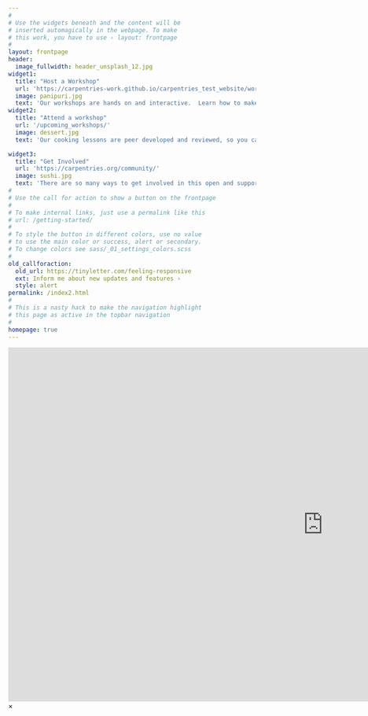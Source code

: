 ```yaml
---
#
# Use the widgets beneath and the content will be
# inserted automagically in the webpage. To make
# this work, you have to use › layout: frontpage
#
layout: frontpage
header:
  image_fullwidth: header_unsplash_12.jpg
widget1:
  title: "Host a Workshop"
  url: 'https://carpentries-work.github.io/carpentries_test_website/workshops/'
  image: panipuri.jpg
  text: 'Our workshops are hands on and interactive.  Learn how to make all your favorite main courses, sides, and desserts!'
widget2:
  title: "Attend a workshop"
  url: '/upcoming_workshops/'
  image: dessert.jpg
  text: 'Our cooking lessons are peer developed and reviewed, so you can directly apply the new skills you learn.'

widget3:
  title: "Get Involved"
  url: 'https://carpentries.org/community/'
  image: sushi.jpg
  text: 'There are so many ways to get involved in this open and supportive community to cook and eat delicious food.'
#
# Use the call for action to show a button on the frontpage
#
# To make internal links, just use a permalink like this
# url: /getting-started/
#
# To style the button in different colors, use no value
# to use the main color or success, alert or secondary.
# To change colors see sass/_01_settings_colors.scss
#
old_callforaction:
  old_url: https://tinyletter.com/feeling-responsive
  ext: Inform me about new updates and features ›
  style: alert
permalink: /index2.html
#
# This is a nasty hack to make the navigation highlight
# this page as active in the topbar navigation
#
homepage: true
---
```


<div id="videoModal" class="reveal-modal large" data-reveal="">
  <div class="flex-video widescreen vimeo" style="display: block;">
    <iframe width="1280" height="720" src="https://www.youtube.com/embed/3b5zCFSmVvU" frameborder="0" allowfullscreen></iframe>
  </div>
  <a class="close-reveal-modal">&#215;</a>
</div>
